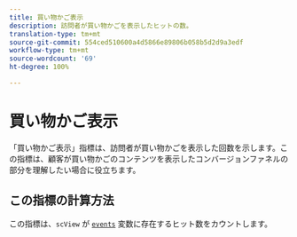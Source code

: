 ```yaml
---
title: 買い物かご表示
description: 訪問者が買い物かごを表示したヒットの数。
translation-type: tm+mt
source-git-commit: 554ced510600a4d5866e89806b058b5d2d9a3edf
workflow-type: tm+mt
source-wordcount: '69'
ht-degree: 100%

---
```



# 買い物かご表示

「買い物かご表示」指標は、訪問者が買い物かごを表示した回数を示します。この指標は、顧客が買い物かごのコンテンツを表示したコンバージョンファネルの部分を理解したい場合に役立ちます。

## この指標の計算方法

この指標は、`scView` が [`events`](/help/implement/vars/page-vars/events/events-overview.md) 変数に存在するヒット数をカウントします。
